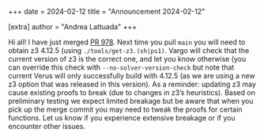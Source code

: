 +++
date = 2024-02-12
title = "Announcement 2024-02-12"

[extra]
author = "Andrea Lattuada"
+++

<p>Hi all! I have just merged <a href="https://github.com/verus-lang/verus/pull/978">PR 978</a>. Next time you pull <code>main</code> you will need to obtain z3 4.12.5 (using <code>./tools/get-z3.(sh|ps1)</code>. Vargo will check that the current version of z3 is the correct one, and let you know otherwise (you can override this check with <code>--no-solver-version-check</code> but note that current Verus will only successfully build with 4.12.5 (as we are using a new z3 option that was released in this version). As a reminder: updating z3 may cause existing proofs to break (due to changes in z3’s heuristics). Based on preliminary testing we expect limited breakage but be aware that when you pick up the merge commit you may need to tweak the proofs for certain functions. Let us know if you experience extensive breakage or if you encounter other issues.</p>

